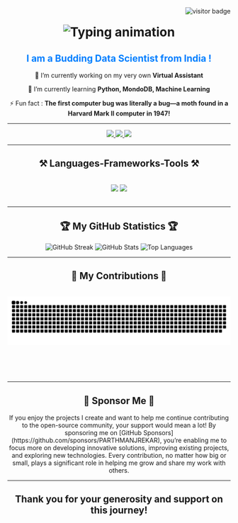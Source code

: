 <img align="right" src="https://visitor-badge.laobi.icu/badge?page_id=PARTHMANJREKAR.PARTHMANJREKAR" alt="visitor badge" />

<h1 align="center">
  <img src="https://readme-typing-svg.herokuapp.com/?font=Alphacorsa&size=280&center=true&vCenter=true&width=5000&height=600&duration=13000&lines=+Welcome!+I'm+Parth+Manjrekar👋;" alt="Typing animation" />
</h1>


<h2 align="center"; style="font-size: 100 px; color:#007FFF;">I am a Budding Data Scientist from India !</h2>


<div align="center">
 
 🔭 I’m currently working on my very own **Virtual Assistant**
 
 🌱 I’m currently learning **Python, MondoDB, Machine Learning**

⚡ Fun fact : **The first computer bug was literally a bug—a moth found in a Harvard Mark II computer in 1947!**


 </div>
 <hr/>
 
<div align="center"> 
  <a href="mailto:parthmanjrekar2546@gmail.com">
    <img src="https://img.shields.io/badge/Gmail-333333?style=for-the-badge&logo=gmail&logoColor=red" />
  </a>
  <a href="[https://www.linkedin.com/in/parth-manjrekar-15127328b/]" target="_blank">
    <img src="https://img.shields.io/badge/LinkedIn-0077B5?style=for-the-badge&logo=linkedin&logoColor=white" target="_blank" />
  </a>
  <a href="https://salesp07.github.io" target="_blank">
     <img src="https://img.shields.io/badge/Portfolio-FF5722?style=for-the-badge&logo=todoist&logoColor=white" target="_blank" /> <!-- sqlite, safari, google-chrome are other good icon options -->
  </a>
</div>

 <hr/>
 
<h2 align="center">⚒️ Languages-Frameworks-Tools ⚒️</h2>
<br/>
<div align="center">
    <img src="https://skillicons.dev/icons?i=html,css,vscode,git,github,figma,tailwind," />
    <img src="https://skillicons.dev/icons?i=python,javascript,java,firebase,mongodb,c,cpp" /><br>
</div>

<br/>

<hr/>

<h2 align="center">🏆 My GitHub Statistics 🏆</h2>


<div align="center">
 
![GitHub Streak](https://streak-stats.demolab.com?user=PARTHMANJREKAR&theme=great-gatsby&hide_border=true&bg_color=000000)
![GitHub Stats](https://github-readme-stats.vercel.app/api?username=PARTHMANJREKAR&show_icons=true&theme=great-gatsby&hide_border=true&bg_color=000000)
![Top Languages](https://github-readme-stats.vercel.app/api/top-langs/?username=PARTHMANJREKAR&layout=compact&theme=great-gatsby&hide_border=true&bg_color=000000)

</div>
<hr/>

<div align="center">
  <h2>🐍 My Contributions 🐍</h2>
  <br>
  <img alt="snake eating my contributions" src="https://raw.githubusercontent.com/salesp07/salesp07/output/github-contribution-grid-snake.svg" />
  
  <br/><br/><br/>
</div>
<hr/>


<h2 align="center">💖 Sponsor Me 💖</h2>
<div align="center">
If you enjoy the projects I create and want to help me continue contributing to the open-source community, your support would mean a lot! By sponsoring me on [GitHub Sponsors](https://github.com/sponsors/PARTHMANJREKAR), you’re enabling me to focus more on developing innovative solutions, improving existing projects, and exploring new technologies. Every contribution, no matter how big or small, plays a significant role in helping me grow and share my work with others. 

<hr/>

<h2 align="center">Thank you for your generosity and support on this journey!</h2>

